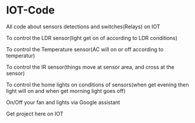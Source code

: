 # IOT-Code
All code about sensors detections and switches(Relays) on IOT

To control the LDR sensor(light get on of according to LDR conditions)

To control the Temperature sensor(AC will on or off according to temperatur)

To control the IR sensor(things move at sensor area, and cross at the sensor)

To control the home lights on conditions of sensors(when get evening then light will on and when get morning light goes off)

On/Off your fan and lights via Google assistant

Get project here on IOT 
